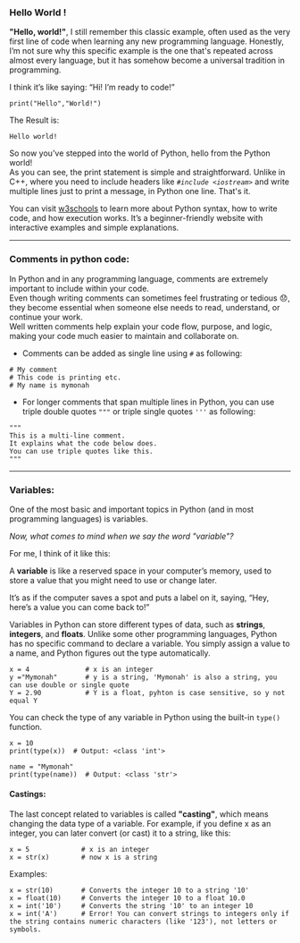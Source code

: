 ### Hello World !

**"Hello, world!"**, I still remember this classic example, often used as the very first line of code when learning any new programming language.
Honestly, I’m not sure why this specific example is the one that's repeated across almost every language, but it has somehow become a universal tradition in programming.

I think it’s like saying: “Hi! I’m ready to code!”

```
print("Hello","World!")
```
The Result is: 

```
Hello world!
```

So now you've stepped into the world of Python, hello from the Python world!</br>
As you can see, the print statement is simple and straightforward.
Unlike in C++, where you need to include headers like *`#include <iostream>`* and write multiple lines just to print a message, in Python one line. That's it.

You can visit [w3schools](https://www.w3schools.com/python/python_syntax.asp) to learn more about Python syntax, how to write code, and how execution works.
It’s a beginner-friendly website with interactive examples and simple explanations.

---
### Comments in python code:
In Python and in any programming language, comments are extremely important to include within your code.</br>
Even though writing comments can sometimes feel frustrating or tedious :disappointed:, they become essential when someone else needs to read, understand, or continue your work.</br>
Well written comments help explain your code flow, purpose, and logic, making your code much easier to maintain and collaborate on.</br>

- Comments can be added as single line using `#` as following:

```
# My comment
# This code is printing etc.
# My name is mymonah 
```
- For longer comments that span multiple lines in Python, you can use triple double quotes `"""` or triple single quotes `'''` as following:

```
"""
This is a multi-line comment.
It explains what the code below does.
You can use triple quotes like this.
"""
```

--- 
### Variables:
One of the most basic and important topics in Python (and in most programming languages) is variables.</br>

*Now, what comes to mind when we say the word "variable"?*

For me, I think of it like this:

A **variable** is like a reserved space in your computer’s memory, used to store a value that you might need to use or change later.

It’s as if the computer saves a spot and puts a label on it, saying, “Hey, here’s a value you can come back to!”


Variables in Python can store different types of data, such as **strings**, **integers**, and **floats**. Unlike some other programming languages, Python has no specific command to declare a variable. You simply assign a value to a name, and Python figures out the type automatically.

```
x = 4              # x is an integer
y ="Mymonah"       # y is a string, 'Mymonah' is also a string, you can use double or single quote
Y = 2.90           # Y is a float, pyhton is case sensitive, so y not equal Y
```
You can check the type of any variable in Python using the built-in `type()` function.

```
x = 10
print(type(x))  # Output: <class 'int'>

name = "Mymonah"
print(type(name))  # Output: <class 'str'>
```

#### Castings:

The last concept related to variables is called **"casting"**, which means changing the data type of a variable.
For example, if you define x as an integer, you can later convert (or cast) it to a string, like this:

```
x = 5             # x is an integer
x = str(x)        # now x is a string
```
Examples:

```
x = str(10)       # Converts the integer 10 to a string '10'
x = float(10)     # Converts the integer 10 to a float 10.0
x = int('10')     # Converts the string '10' to an integer 10
x = int('A')      # Error! You can convert strings to integers only if the string contains numeric characters (like '123'), not letters or symbols.

```
